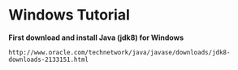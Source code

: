 <!-- TITLE: Windows Tutorial -->
<!-- SUBTITLE: A quick summary of Windows Tutorial -->

# Windows Tutorial

**First download and install Java (jdk8) for Windows**

`http://www.oracle.com/technetwork/java/javase/downloads/jdk8-downloads-2133151.html
`